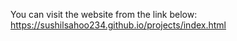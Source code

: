 You can visit the website from the link below:
https://sushilsahoo234.github.io/projects/index.html
